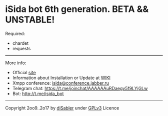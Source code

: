 iSida bot 6th generation. BETA && UNSTABLE!
======

Required:
* chardet
* requests

------

More info:
* Official [site](http://isida.dsy.name) 
* Information about Installation or Update at [WIKI](http://isida.dsy.name/wiki)
* Xmpp conference: isida@conference.jabber.ru
* Telegram chat: https://t.me/joinchat/AAAAAAuRDaegv5f9LYjGLw
* Bot: http://t.me/isida_bot

------

Copyright 2oo9..2o17 by [diSabler](http://dsy.name) under [GPLv3](http://www.gnu.org/licenses/gpl.txt) Licence
